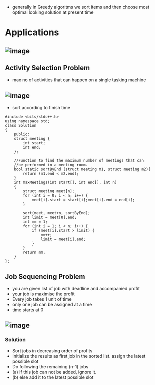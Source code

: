 - generally in Greedy algoritms we sort items and then choose most optimal looking solution at present time
# Applications
## ![image](https://user-images.githubusercontent.com/69719072/165796066-618a15c6-c8b8-4e8e-9c44-decd70c28e32.png)
## Activity Selection Problem
- max no of activities that can happen on a single tasking machine
## ![image](https://user-images.githubusercontent.com/69719072/165805127-2fca34a1-9b84-42cd-ac05-2d666933bc64.png)
- sort according to finish time
```
#include <bits/stdc++.h>
using namespace std;
class Solution
{
    public:
    struct meeting {
        int start;
        int end;
    };
    
    //Function to find the maximum number of meetings that can
    //be performed in a meeting room.
    bool static sortByEnd (struct meeting m1, struct meeting m2){
        return (m1.end < m2.end);
    }
    int maxMeetings(int start[], int end[], int n)
    {
        struct meeting meet[n];
        for (int i = 0; i < n; i++) {
            meet[i].start = start[i];meet[i].end = end[i];
        }
        
        sort(meet, meet+n, sortByEnd);
        int limit = meet[0].end;
        int mm = 1;
        for (int i = 1; i < n; i++) {
            if (meet[i].start > limit) {
                mm++;
                limit = meet[i].end;
            }
        }
        return mm;
    }
};
```
## Job Sequencing Problem
- you are given list of job with deadline and accompanied profit
- your job is maximise the profit
- Every job takes 1 unit of time
- only one job can be assigned at a time
- time starts at 0
## ![image](https://user-images.githubusercontent.com/69719072/165888635-f2bbca61-9a93-4942-8c0d-45f975e8ceaf.png)
### Solution
- Sort jobs in decreasing order of profits
- Initialize the results as first job in the sorted list. assign the latest possible slot
- Do following the remaining (n-1) jobs
- (a) If this job can not be added, ignore it.
- (b) else add it to the latest possible slot
```

```
